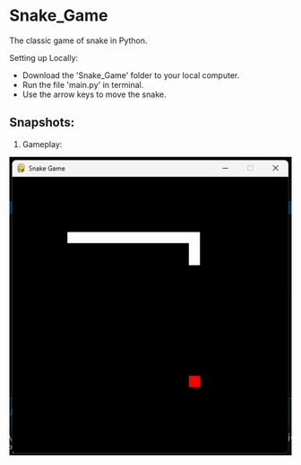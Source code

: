 # Snake_Game
 The classic game of snake in Python.

Setting up Locally:
- Download the 'Snake_Game' folder to your local computer.
- Run the file 'main.py' in terminal.
- Use the arrow keys to move the snake.
 
## Snapshots:

1. Gameplay:

![Gameplay](./GamePlay.png)
